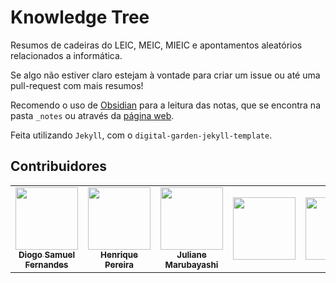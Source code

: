 # Knowledge Tree
Resumos de cadeiras do LEIC, MEIC, MIEIC e apontamentos aleatórios relacionados a informática.

Se algo não estiver claro estejam à vontade para criar um issue ou até uma pull-request com mais resumos!

Recomendo o uso de [Obsidian](https://obsidian.md/) para a leitura das notas, que se encontra na pasta `_notes` ou através da [página web](https://samuuuh.github.io/knowledge-tree).

Feita utilizando `Jekyll`, com o `digital-garden-jekyll-template`.

## Contribuidores
<table>
  <tr>
    <td align="center">
        <a href="https://github.com/Samuuuh">
        <img src="https://avatars.githubusercontent.com/u/45127751" width="100px;" alt=""/><br />
        <sub><b>Diogo Samuel<br />Fernandes</b></sub></a>
    </td>
    <td align="center">
        <a href="https://github.com/GodAnri">
        <img src="https://avatars.githubusercontent.com/u/46387500" width="100px;" alt=""/><br />
        <sub><b>Henrique Pereira</b></sub></a>
    </td>
    <td align="center">
        <a href="https://github.com/jumaruba">
        <img src="https://avatars.githubusercontent.com/u/33182421?s=400&u=7060ef03d9d4ea9358a08292863636edb639cdac&v=4" width="100px;" alt=""/><br />
        <sub><b>Juliane Marubayashi</b></sub></a>
    </td>
    <td align="center">
        <a href="#">
        <img src="" width="100px;" alt=""/><br />
        <sub><b></b></sub></a>
    </td>
    <td align="center">
        <a href="#">
        <img src="#" width="100px;" alt=""/><br />
        <sub><b></b></sub></a>
    </td>
    <td align="center">
        <a href="#">
        <img src="#" width="100px;" alt=""/><br />
        <sub><b></b></sub></a>
    </td>
    <td align="center">
        <a href="#">
        <img src="#" width="100px;" alt=""/><br />
        <sub><b></b></sub></a>
    </td>
    <td align="center">
        <a href="#">
        <img src="#" width="100px;" alt=""/><br />
        <sub><b></b></sub></a>
    </td>
  </tr>
</table>
